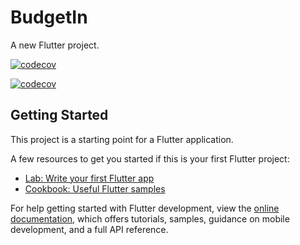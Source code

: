 # BudgetIn

A new Flutter project.


<a href="https://codecov.io/gh/IDScript/Flutter"><img src="https://codecov.io/gh/IDScript/Flutter/branch/main/graph/badge.svg" alt="codecov"></a>

<a href="https://codecov.io/gh/IDScript/Flutter"><img src="https://codecov.io/gh/IDScript/Flutter/graphs/tree.svg?token=D1AENLQO2K" alt="codecov"></a>

## Getting Started

This project is a starting point for a Flutter application.

A few resources to get you started if this is your first Flutter project:

- [Lab: Write your first Flutter app](https://docs.flutter.dev/get-started/codelab)
- [Cookbook: Useful Flutter samples](https://docs.flutter.dev/cookbook)

For help getting started with Flutter development, view the
[online documentation](https://docs.flutter.dev/), which offers tutorials,
samples, guidance on mobile development, and a full API reference.
